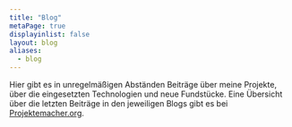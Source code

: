```yaml
---
title: "Blog"
metaPage: true
displayinlist: false
layout: blog
aliases:
  - blog
---
```


Hier gibt es in unregelmäßigen Abständen Beiträge über meine Projekte, über die eingesetzten Technologien und neue Fundstücke.
Eine Übersicht über die letzten Beiträge in den jeweiligen Blogs gibt es bei [Projektemacher.org](https://projektemacher.org/posts/).
